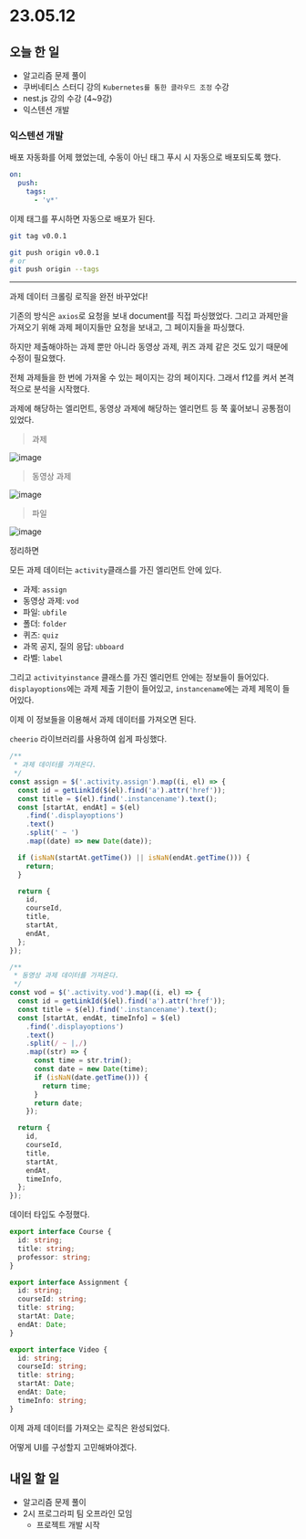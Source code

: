 # 23.05.12

## 오늘 한 일

- 알고리즘 문제 풀이
- 쿠버네티스 스터디 강의 `Kubernetes를 통한 클라우드 조정` 수강
- nest.js 강의 수강 (4~9강)
- 익스텐션 개발

### 익스텐션 개발

배포 자동화를 어제 했었는데, 수동이 아닌 태그 푸시 시 자동으로 배포되도록 했다.

```yaml
on:
  push:
    tags:
      - 'v*'
```

이제 태그를 푸시하면 자동으로 배포가 된다.

```bash
git tag v0.0.1

git push origin v0.0.1
# or
git push origin --tags
```

---

과제 데이터 크롤링 로직을 완전 바꾸었다!

기존의 방식은 `axios`로 요청을 보내 document를 직접 파싱했었다. 그리고 과제만을 가져오기 위해 과제 페이지들만 요청을 보내고, 그 페이지들을 파싱했다.

하지만 제출해야하는 과제 뿐만 아니라 동영상 과제, 퀴즈 과제 같은 것도 있기 때문에 수정이 필요했다.

전체 과제들을 한 번에 가져올 수 있는 페이지는 강의 페이지다. 그래서 f12를 켜서 본격적으로 분석을 시작했다.

과제에 해당하는 엘리먼트, 동영상 과제에 해당하는 엘리먼트 등 쭉 훑어보니 공통점이 있었다.

> 과제

![image](https://github.com/kangju2000/gachon-extension/assets/23312485/c417df47-3d90-460a-8809-5181c5298432)

> 동영상 과제

![image](https://github.com/kangju2000/gachon-extension/assets/23312485/9e4f5ec7-8a77-4488-8ff5-7a7e03a4b73c)

> 파일

![image](https://github.com/kangju2000/gachon-extension/assets/23312485/95deb9ac-9de2-4dd3-8420-0e89577e37da)

정리하면

모든 과제 데이터는 `activity`클래스를 가진 엘리먼트 안에 있다.

- 과제: `assign`
- 동영상 과제: `vod`
- 파일: `ubfile`
- 폴더: `folder`
- 퀴즈: `quiz`
- 과목 공지, 질의 응답: `ubboard`
- 라벨: `label`

그리고 `activityinstance` 클래스를 가진 엘리먼트 안에는 정보들이 들어있다.
`displayoptions`에는 과제 제출 기한이 들어있고, `instancename`에는 과제 제목이 들어있다.

이제 이 정보들을 이용해서 과제 데이터를 가져오면 된다.

`cheerio` 라이브러리를 사용하여 쉽게 파싱했다.

```ts
/**
 * 과제 데이터를 가져온다.
 */
const assign = $('.activity.assign').map((i, el) => {
  const id = getLinkId($(el).find('a').attr('href'));
  const title = $(el).find('.instancename').text();
  const [startAt, endAt] = $(el)
    .find('.displayoptions')
    .text()
    .split(' ~ ')
    .map((date) => new Date(date));

  if (isNaN(startAt.getTime()) || isNaN(endAt.getTime())) {
    return;
  }

  return {
    id,
    courseId,
    title,
    startAt,
    endAt,
  };
});

/**
 * 동영상 과제 데이터를 가져온다.
 */
const vod = $('.activity.vod').map((i, el) => {
  const id = getLinkId($(el).find('a').attr('href'));
  const title = $(el).find('.instancename').text();
  const [startAt, endAt, timeInfo] = $(el)
    .find('.displayoptions')
    .text()
    .split(/ ~ |,/)
    .map((str) => {
      const time = str.trim();
      const date = new Date(time);
      if (isNaN(date.getTime())) {
        return time;
      }
      return date;
    });

  return {
    id,
    courseId,
    title,
    startAt,
    endAt,
    timeInfo,
  };
});
```

데이터 타입도 수정했다.

```ts
export interface Course {
  id: string;
  title: string;
  professor: string;
}

export interface Assignment {
  id: string;
  courseId: string;
  title: string;
  startAt: Date;
  endAt: Date;
}

export interface Video {
  id: string;
  courseId: string;
  title: string;
  startAt: Date;
  endAt: Date;
  timeInfo: string;
}
```

이제 과제 데이터를 가져오는 로직은 완성되었다.

어떻게 UI를 구성할지 고민해봐야겠다.

## 내일 할 일

- 알고리즘 문제 풀이
- 2시 프로그라피 팀 오프라인 모임
  - 프로젝트 개발 시작
